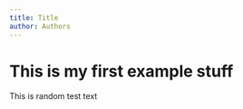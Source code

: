 ```yaml
---
title: Title
author: Authors
---
```


# This is my first example stuff
This is random test text